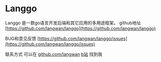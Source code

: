 # Langgo

Langgo 是一款go语言开发后端和其它应用的多用途框架。 github地址[https://github.com/langwan/langgo](https://github.com/langwan/langgo)

BUG和意见反馈 [https://github.com/langwan/langgo/issues](https://github.com/langwan/langgo/issues)

联系方式 可以在 [github.com/langwan](https://github.com/langwan/) [b站](https://space.bilibili.com/401571418) 找到我

